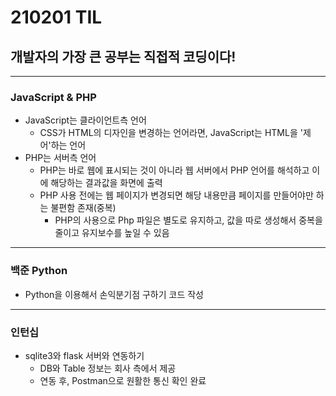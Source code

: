 # 210201 TIL
## 개발자의 가장 큰 공부는 직접적 코딩이다!
-------------------------
### JavaScript & PHP
  * JavaScript는 클라이언트측 언어
    * CSS가 HTML의 디자인을 변경하는 언어라면, JavaScript는 HTML을 '제어'하는 언어
  * PHP는 서버측 언어
    * PHP는 바로 웹에 표시되는 것이 아니라 웹 서버에서 PHP 언어를 해석하고 이에 해당하는 결과값을 화면에 출력
    * PHP 사용 전에는 웹 페이지가 변경되면 해당 내용만큼 페이지를 만들어야만 하는 불편함 존재(중복)
      * PHP의 사용으로 Php 파일은 별도로 유지하고, 값을 따로 생성해서 중복을 줄이고 유지보수를 높일 수 있음
------------------------
### 백준 Python
 * Python을 이용해서 손익분기점 구하기 코드 작성
------------------------
### 인턴십
 * sqlite3와 flask 서버와 연동하기
   * DB와 Table 정보는 회사 측에서 제공
   * 연동 후, Postman으로 원활한 통신 확인 완료
